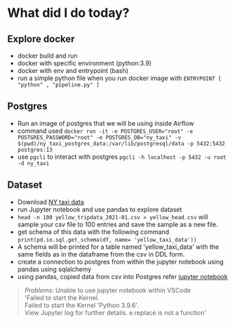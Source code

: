 # What did I do today?

## Explore docker
- docker build and run
- docker with specific environment (python:3.9)
- docker with env and entrypoint (bash)
- run a simple python file when you run docker image with `ENTRYPOINT [ "python" , "pipeline.py" ]`

## Postgres

- Run an image of postgres that we will be using inside Airflow
- command used `docker run -it -e POSTGRES_USER="root" -e POSTGRES_PASSWORD="root" -e POSTGRES_DB="ny_taxi" -v $(pwd)/ny_taxi_postgres_data:/var/lib/postgresql/data -p 5432:5432 postgres:13`
- use `pgcli` to interact with postgres `pgcli -h localhost -p 5432 -u root -d ny_taxi`
  
## Dataset

- Download [NY taxi data](https://github.com/DataTalksClub/nyc-tlc-data)
- run Jupyter notebook and use pandas to explore dataset
- `head -n 100 yellow_tripdata_2021-01.csv > yellow_head.csv` will sample your csv file to 100 entries and save the sample as a new file. 
- get schema of this data with the following command `print(pd.io.sql.get_schema(df, name= 'yellow_taxi_data'))`
- A schema will be printed for a table named 'yellow_taxi_data' with the same fields as in the dataframe from the csv in DDL form. 
- create a connection to postgres from within the jupyter notebook using pandas using sqlalchemy
- using pandas, copied data from csv into Postgres refer [jupyter notebook](upload_data_new.ipynb)

>*Problems*: Unable to use jupyter notebook within VSCode <br/>
    'Failed to start the Kernel. <br/>
    Failed to start the Kernel 'Python 3.9.6'. <br/>
    View Jupyter log for further details. e.replace is not a function'


